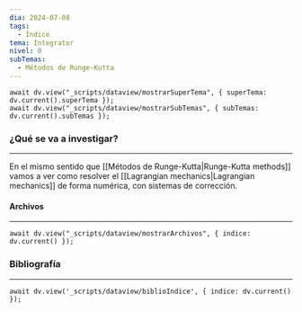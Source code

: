 ```yaml
---
dia: 2024-07-08
tags:
  - Índice
tema: Integrator
nivel: 0
subTemas:
  - Métodos de Runge-Kutta
---
```

```dataviewjs
await dv.view("_scripts/dataview/mostrarSuperTema", { superTema: dv.current().superTema });
await dv.view("_scripts/dataview/mostrarSubTemas", { subTemas: dv.current().subTemas });
```
### ¿Qué se va a investigar?
---
En el mismo sentido que [[Métodos de Runge-Kutta|Runge-Kutta methods]] vamos a ver como resolver el [[Lagrangian mechanics|Lagrangian mechanics]] de forma numérica, con sistemas de corrección.


#### Archivos
---
```dataviewjs
await dv.view("_scripts/dataview/mostrarArchivos", { indice: dv.current() });
```


### Bibliografía
---
```dataviewjs
await dv.view('_scripts/dataview/biblioIndice', { indice: dv.current() });
```
